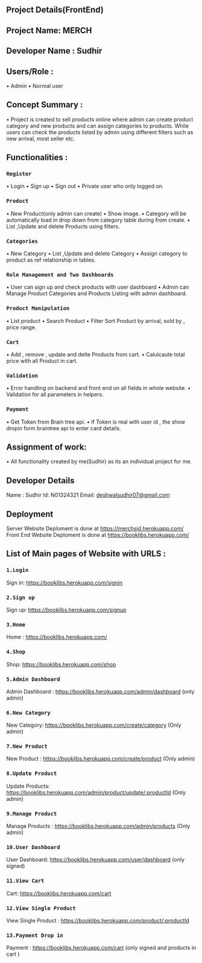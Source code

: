 ## Project Details(FrontEnd)
## Project Name: MERCH
## Developer Name : Sudhir

## Users/Role : 
•	Admin 
•	Normal user

## Concept Summary :
•	Project is created to sell products online where admin can create product category and new products and can assign categories to products. While users can check the products listed by admin using different filters such as new arrival, most seller etc.

## Functionalities :
### `Register`  
•	Login
•	Sign up
•	Sign out
•	Private user who only logged on.

### `Product`
•	New Product(only admin can create)
•	Show image.
•	Category will be automatically load in drop down from category table during from create.
•	List ,Update and delete Products using filters.

### `Categories`
•	New Category
•	List ,Update and delete Category
•	Assign category to product as ref relationship in tables.

### `Role Management and Two Dashboards` 
•	User can sign up and check products with user dashboard
•	Admin can Manage Product Categories and Products Listing with admin dashboard.

### `Product Manipulation`
•	List product
•	Search Product
•	Filter Sort Product by arrival, sold by , price range.

### `Cart`
•	Add  , remove , update and delte Products from cart.
•	Calulcaute total price with all Product in cart.

### `Validation`
•	Error handling on backend and front end on all fields in whole website.
•	Validation for all parameters in helpers.

### `Payment`
•	Get Token from Brain tree api.
•	If Token is real with user id , the show dropin form braintree api to enter card details.

## Assignment of work:
•	All functionality created by me(Sudhir) as its an individual  project for me.

## Developer Details
Name : Sudhir
Id: N01324321
Email: deshwalsudhir07@gmail.com


## Deployment

Server Website Deploment is done at https://merchsid.herokuapp.com/
Front End Website Deploment is done at https://booklibs.herokuapp.com/

## List of Main pages of Website with URLS :
### `1.Login`
Sign in:  https://booklibs.herokuapp.com/signin
### `2.Sign up`
Sign up: https://booklibs.herokuapp.com/signup 
### `3.Home`
Home : https://booklibs.herokuapp.com/
### `4.Shop`
Shop:  https://booklibs.herokuapp.com/shop 
### `5.Admin Dashboard`
Admin Dashboard : https://booklibs.herokuapp.com/admin/dashboard (only admin)
### `6.New Category`
New Category: https://booklibs.herokuapp.com/create/category (Only admin)
### `7.New Product`
New Product : https://booklibs.herokuapp.com/create/product (Only admin)
### `8.Update Product`
Update Products:  https://booklibs.herokuapp.com/admin/product/update/:productId (Only admin)
### `9.Manage Product`
Manage Products : https://booklibs.herokuapp.com/admin/products (Only admin) 
### `10.User Dashboard`
User Dashboard: https://booklibs.herokuapp.com/user/dashboard (only signed) 
### `11.View Cart`
Cart: https://booklibs.herokuapp.com/cart 
### `12.View Single Product`
View Single Product : https://booklibs.herokuapp.com/product/:productId 
### `13.Payment Drop in`
Payment : https://booklibs.herokuapp.com/cart (only signed and products in cart )